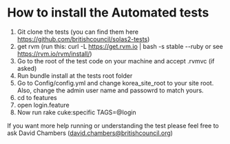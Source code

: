 How to install the Automated tests
============

1. Git clone the tests (you can find them here https://github.com/britishcouncil/solas2-tests)
2. get rvm (run this: curl -L https://get.rvm.io | bash -s stable --ruby or see https://rvm.io/rvm/install/)
3. Go to the root of the test code on your machine and accept .rvmvc (if asked)
4. Run bundle install at the tests root folder
5. Go to Config/config.yml and change korea_site_root to your site root. Also, change the admin user name and passowrd to match yours.
6. cd to features
7. open login.feature
8. Now run rake cuke:specific TAGS=@login


If you want more help running or understanding the test please feel free to ask David Chambers (david.chambers@britishcouncil.org)
